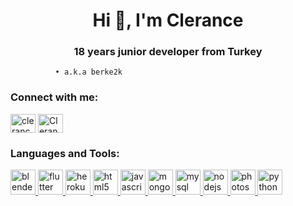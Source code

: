 <h1 align="center">Hi 👋, I'm Clerance</h1>
<h3 align="center">18 years junior developer from Turkey</h3>

              • a.k.a berke2k

<h3 align="left">Connect with me:</h3>
<p align="left">

<a href="https://instagram.com/clerancebae" target="blank"><img align="center" src="https://cdn.jsdelivr.net/npm/simple-icons@3.0.1/icons/instagram.svg" alt="clerancebae" height="30" width="40" /></a>
<a href="https://discord.com/users/419836743878180874/" target="blank"><img align="center" src="https://cdn.jsdelivr.net/npm/simple-icons@3.0.1/icons/discord.svg" alt="Clerance#0312" height="30" width="40" /></a>
</p>
<h3 align="left">Languages and Tools:</h3>
<p align="left"> <a href="https://www.blender.org/" target="_blank"> <img src="https://download.blender.org/branding/community/blender_community_badge_white.svg" alt="blender" width="40" height="40"/> </a> <a href="https://flutter.dev" target="_blank"> <img src="https://www.vectorlogo.zone/logos/flutterio/flutterio-icon.svg" alt="flutter" width="40" height="40"/> </a> <a href="https://heroku.com" target="_blank"> <img src="https://www.vectorlogo.zone/logos/heroku/heroku-icon.svg" alt="heroku" width="40" height="40"/> </a> <a href="https://www.w3.org/html/" target="_blank"> <img src="https://cdn1.iconfinder.com/data/icons/programing-development-7/24/html_html5_web_programing_developer-512.png" alt="html5" width="40" height="40"/> </a> <a href="https://developer.mozilla.org/en-US/docs/Web/JavaScript" target="_blank"> <img src="https://pbs.twimg.com/profile_images/827354992377860096/sUe4dG_L_400x400.jpg" alt="javascript" width="40" height="40"/> </a> <a href="https://www.mongodb.com/" target="_blank"> <img src="https://cdn.iconscout.com/icon/free/png-512/mongodb-5-1175140.png" alt="mongodb" width="40" height="40"/> </a> <a href="https://www.mysql.com/" target="_blank"> <img src="https://camo.githubusercontent.com/f85f882cb31eeaeee657ec955313015c30378e8f56c3dc2f06933b617a276cfd/68747470733a2f2f77372e706e6777696e672e636f6d2f706e67732f3734372f3739382f706e672d7472616e73706172656e742d6d7973716c2d6c6f676f2d6d7973716c2d64617461626173652d7765622d646576656c6f706d656e742d636f6d70757465722d736f6674776172652d646f6c7068696e2d6d6172696e652d6d616d6d616c2d616e696d616c732d746578742d7468756d626e61696c2e706e67" alt="mysql" width="40" height="40"/> </a> <a href="https://nodejs.org" target="_blank"> <img src="https://nodejs.org/static/images/logo.svg" alt="nodejs" width="40" height="40"/> </a> <a href="https://www.photoshop.com/en" target="_blank"> <img src="https://www.photoshop.com/images/apps/photoshop.png" alt="photoshop" width="40" height="40"/> </a> <a href="https://www.python.org" target="_blank"> <img src="https://seeklogo.com/images/P/python-logo-A32636CAA3-seeklogo.com.png" alt="python" width="40" height="40"/> </a> </p>
